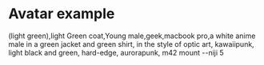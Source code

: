 # Avatar example

(light green),light Green coat,Young male,geek,macbook pro,a white anime male in a green jacket and green shirt, in the style of optic art, kawaiipunk, light black and green, hard-edge, aurorapunk, m42 mount --niji 5
